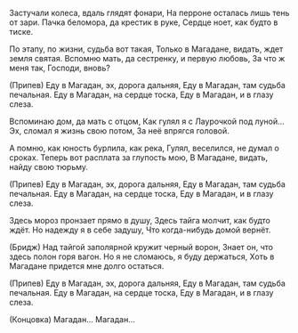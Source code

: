 Застучали колеса, вдаль глядят фонари, На перроне осталась лишь тень от зари. Пачка беломора, да крестик в руке, Сердце ноет, как будто в тиске.

По этапу, по жизни, судьба вот такая, Только в Магадане, видать, ждет земля святая. Вспомню мать, да сестренку, и первую любовь, За что ж меня так, Господи, вновь?

(Припев) Еду в Магадан, эх, дорога дальняя, Еду в Магадан, там судьба печальная. Еду в Магадан, на сердце тоска, Еду в Магадан, и в глазу слеза.

Вспоминаю дом, да мать с отцом, Как гулял я с Лаурочкой под луной... Эх, сломал я жизнь свою потом, За неё впрягся головой.

А помню, как юность бурлила, как река, Гулял, веселился, не думал о сроках. Теперь вот расплата за глупость мою, В Магадане, видать, найду свою тюрьму.

(Припев) Еду в Магадан, эх, дорога дальняя, Еду в Магадан, там судьба печальная. Еду в Магадан, на сердце тоска, Еду в Магадан, и в глазу слеза.

Здесь мороз пронзает прямо в душу, Здесь тайга молчит, как будто ждёт. Но надежду я в себе задушу, Что когда-нибудь домой вернёт.

(Бридж) Над тайгой заполярной кружит черный ворон, Знает он, что здесь полон горя вагон. Но я не сломаюсь, я буду держаться, Хоть в Магадане придется мне долго остаться.

(Припев) Еду в Магадан, эх, дорога дальняя, Еду в Магадан, там судьба печальная. Еду в Магадан, на сердце тоска, Еду в Магадан, и в глазу слеза.

(Концовка) Магадан... Магадан...